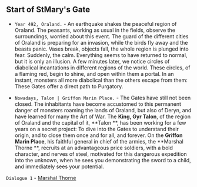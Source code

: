## Start of StMary's Gate

- `Year 492, Oraland.` - An earthquake shakes the peaceful region of Oraland. The peasants, working as usual in the fields, observe the surroundings, worried about this event. The guard of the different cities of Oraland is preparing for an invasion, while the birds fly away and the beasts panic. Vases break, objects fall, the whole region is plunged into fear. Suddenly, the calm. Everything seems to have returned to normal, but it is only an illusion. A few minutes later, we notice circles of diabolical incantations in different regions of the world. These circles, of a flaming red, begin to shine, and open within them a portal. In an instant, monsters all more diabolical than the others escape from them: These Gates offer a direct path to Purgatory.

- `Nowadays, Talon | Griffon Marin Place.` - The Gates have still not been closed. The inhabitants have become accustomed to this permanent danger of monsters roaming the lands of Oraland, but also of Deryn, and have learned for many the Art of War. The
  **King, Gyr Talon**, of the region of Oraland and the capital of it, **Talon
  **, has been working for a few years on a secret project: To dive into the Gates to understand their origin, and to close them once and for all, and forever. On the
  **Griffon Marin Place**, his faithful general in chief of the armies, the **Marshal Thorne
  **, recruits at an advantageous price soldiers, with a bold character, and nerves of steel, motivated for this dangerous expedition into the unknown, when he sees you demonstrating the sword to a child, and immediately sees your potential.

`Dialogue 1` - [Marshal Thorne](../characters/Marshal_Thorne.md#dialog-1)
